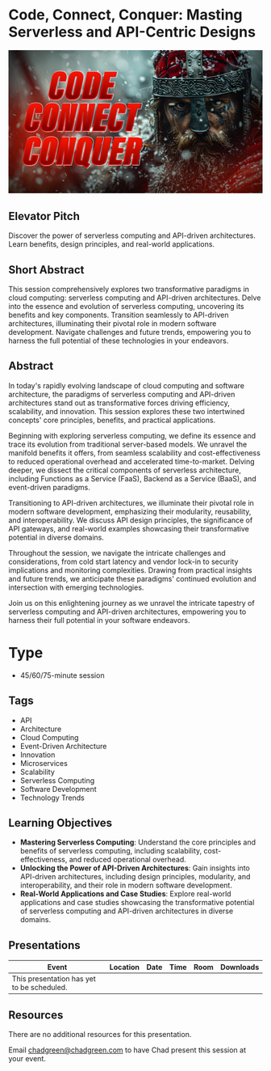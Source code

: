 # Code, Connect, Conquer: Masting Serverless and API-Centric Designs

![Code, Connect, Conquer: Mastering Serverless and API-Centric Designs](thumbnail.jpg)

## Elevator Pitch

Discover the power of serverless computing and API-driven architectures. Learn benefits, design principles, and real-world applications.

## Short Abstract

This session comprehensively explores two transformative paradigms in cloud computing: serverless computing and API-driven architectures. Delve into the essence and evolution of serverless computing, uncovering its benefits and key components. Transition seamlessly to API-driven architectures, illuminating their pivotal role in modern software development. Navigate challenges and future trends, empowering you to harness the full potential of these technologies in your endeavors.

## Abstract
In today's rapidly evolving landscape of cloud computing and software architecture, the paradigms of serverless computing and API-driven architectures stand out as transformative forces driving efficiency, scalability, and innovation. This session explores these two intertwined concepts' core principles, benefits, and practical applications.

Beginning with exploring serverless computing, we define its essence and trace its evolution from traditional server-based models. We unravel the manifold benefits it offers, from seamless scalability and cost-effectiveness to reduced operational overhead and accelerated time-to-market. Delving deeper, we dissect the critical components of serverless architecture, including Functions as a Service (FaaS), Backend as a Service (BaaS), and event-driven paradigms.

Transitioning to API-driven architectures, we illuminate their pivotal role in modern software development, emphasizing their modularity, reusability, and interoperability. We discuss API design principles, the significance of API gateways, and real-world examples showcasing their transformative potential in diverse domains.

Throughout the session, we navigate the intricate challenges and considerations, from cold start latency and vendor lock-in to security implications and monitoring complexities. Drawing from practical insights and future trends, we anticipate these paradigms' continued evolution and intersection with emerging technologies.

Join us on this enlightening journey as we unravel the intricate tapestry of serverless computing and API-driven architectures, empowering you to harness their full potential in your software endeavors.

# Type
- 45/60/75-minute session

## Tags
- API
- Architecture
- Cloud Computing
- Event-Driven Architecture
- Innovation
- Microservices
- Scalability
- Serverless Computing
- Software Development
- Technology Trends

## Learning Objectives
- **Mastering Serverless Computing**: Understand the core principles and benefits of serverless computing, including scalability, cost-effectiveness, and reduced operational overhead.
- **Unlocking the Power of API-Driven Architectures**: Gain insights into API-driven architectures, including design principles, modularity, and interoperability, and their role in modern software development.
- **Real-World Applications and Case Studies**: Explore real-world applications and case studies showcasing the transformative potential of serverless computing and API-driven architectures in diverse domains.

## Presentations

| Event | Location | Date | Time | Room | Downloads |
|-------|:--------:|-----:|-----:|-----:|----------:|
| This presentation has yet to be scheduled. | | | | | |

## Resources
There are no additional resources for this presentation.

Email [chadgreen@chadgreen.com](mailto:chadgreen@chadgreen.com?subject=Presentation%20Request:%20Code%20Connect%20Conquer) to have Chad present this session at your event.